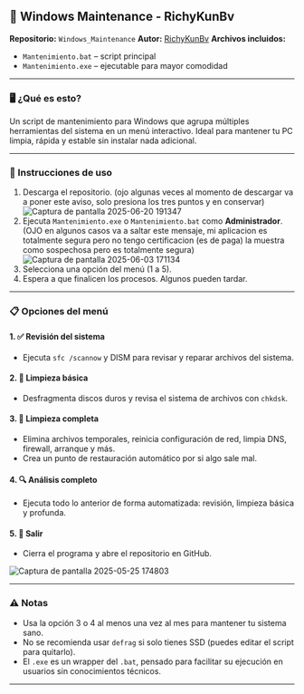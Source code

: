 ## 🧰 Windows Maintenance - RichyKunBv

**Repositorio:** `Windows_Maintenance`
**Autor:** [RichyKunBv](https://github.com/RichyKunBv)
**Archivos incluidos:**

* `Mantenimiento.bat` – script principal
* `Mantenimiento.exe` – ejecutable para mayor comodidad

---

### 🖥️ ¿Qué es esto?

Un script de mantenimiento para Windows que agrupa múltiples herramientas del sistema en un menú interactivo. Ideal para mantener tu PC limpia, rápida y estable sin instalar nada adicional.

---

### 🚀 Instrucciones de uso

1. Descarga el repositorio. (ojo algunas veces al momento de descargar va a poner este aviso, solo presiona los tres puntos y en conservar)
![Captura de pantalla 2025-06-20 191347](https://github.com/user-attachments/assets/8ab94073-82e5-4c8f-8468-c8b43dbb173a)
2. Ejecuta `Mantenimiento.exe` o `Mantenimiento.bat` como **Administrador**. (OJO en algunos casos va a saltar este mensaje, mi aplicacion es totalmente segura pero no tengo certificacion (es de paga) la muestra como sospechosa pero es totalmente segura)
![Captura de pantalla 2025-06-03 171134](https://github.com/user-attachments/assets/bb2ebf9f-cb0d-44e8-ab16-d6dfedcac843)   
3. Selecciona una opción del menú (1 a 5).
4. Espera a que finalicen los procesos. Algunos pueden tardar.

---

### 📋 Opciones del menú

#### 1. ✅ Revisión del sistema

* Ejecuta `sfc /scannow` y DISM para revisar y reparar archivos del sistema.

#### 2. 🔧 Limpieza básica

* Desfragmenta discos duros y revisa el sistema de archivos con `chkdsk`.

#### 3. 🧼 Limpieza completa

* Elimina archivos temporales, reinicia configuración de red, limpia DNS, firewall, arranque y más.
* Crea un punto de restauración automático por si algo sale mal.

#### 4. 🔍 Análisis completo

* Ejecuta todo lo anterior de forma automatizada: revisión, limpieza básica y profunda.

#### 5. 🚪 Salir

* Cierra el programa y abre el repositorio en GitHub.

![Captura de pantalla 2025-05-25 174803](https://github.com/user-attachments/assets/e16a1b28-60e2-40c4-88fa-bfc252760eb9)

---

### ⚠️ Notas

* Usa la opción 3 o 4 al menos una vez al mes para mantener tu sistema sano.
* No se recomienda usar `defrag` si solo tienes SSD (puedes editar el script para quitarlo).
* El `.exe` es un wrapper del `.bat`, pensado para facilitar su ejecución en usuarios sin conocimientos técnicos.

---


